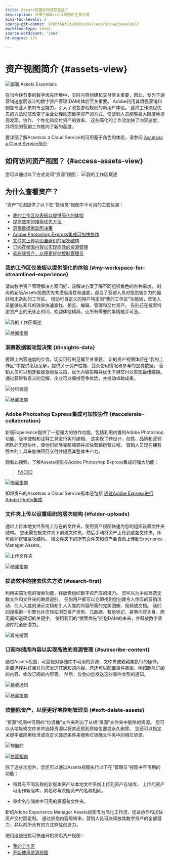 ```yaml
---
title: Assets视图如何使您受益？
description: 详细了解Assets视图的主要优势
mini-toc-levels: 3
source-git-commit: 97b6f66f2d19b85ec0a71eda756aaa334ea5da57
workflow-type: tm+mt
source-wordcount: '1064'
ht-degree: 12%

---
```



# 资产视图简介 {#assets-view}

![部署 Assets Essentials](assets/banner-image.jpg)

在当今快节奏的数字优先环境中，实时内容创建和交付至关重要，因此，专为下游营销速度而设计的数字资产管理(DAM)体验至关重要。 Adobe利用其增强营销和创意专业人员的专业能力，引入了改变游戏规则的新用户体验。 这种工作流程优先的方法彻底改变了企业处理动态数字资产的方式，使营销人员能够最大限度地提高发现、协作、个性化和交付资产的效率。 这些简化的工作流加快了内容速度，并将您的营销工作推向了新的高度。

要详细了解Assetsas a Cloud Service的可用基于角色的体验，请参阅 [Assetsas a Cloud Service简介](/help/assets/overview.md#persona-based-experiences).

## 如何访问资产视图？ {#access-assets-view}

您可以通过以下方式访问“资源”视图：
![我的工作区概述](assets/assets-view.png)

<!--

* **Toggle in Admin view**

    * Log into [!DNL Experience Manager] using Cloud Manager.
    * Navigate to **[!UICONTROL Assets]** > **[!UICONTROL Files]**.
    * Click the profile icon on the top right corner.
    * Click **[!UICONTROL Switch View]** from the **[!UICONTROL Profile Settings]** section.
    Repeat these steps to switch back to the Admin view.

* **Product Switcher**
    * Log into [!DNL Experience Manager] and click ![Product selector](assets/waffle-icon.svg).
    * Select **[!UICONTROL Experience Manager Assets]** to access the Assets view.
    * Select **[!UICONTROL Experience Manager]** to access the Admin view.

* **Quick Links** 
    * Log into experience.adobe.com.
    * Click **[!UICONTROL Experience Manager Assets]** to access the Assets view.
    * Click **[!UICONTROL Experience Manager Assets]** to access the Assets view.

    -->

## 为什么查看资产？

“资产”视图提供了以下在“管理员”视图中不可用的主要优势：

* [我的工作区仪表板以提供简化的体验](#my-workspace-for-streamlined-experience)
* [提高效率的搜索优先方法](#search-first)
* [洞察数据驱动型决策](#insights-data)
* [Adobe Photoshop Express集成可加快协作](#accelerate-collaboration)
* [文件夹上传以设置组织的层次结构](#folder-uploads)
* [订阅存储库内容以实现高效的资源管理](#subscribe-content)
* [软删除资产，以便更好地控制管理员](#soft-delete-assets)

### 我的工作区仪表板以提供简化的体验 {#my-workspace-for-streamlined-experience}

请向数字资产管理解决方案问好，该解决方案了解不同组织角色的各种需求。 时尚的新版Assets视图优先考虑易用性和速度，迎合了营销人员对视觉吸引力的偏好和无杂乱的工作区。 借助可自定义的用户特定的“我的工作区”功能板，营销人员能够以非凡的效率快速查找、预览、编辑、管理和交付资产。 告别花在搜索特定资产上的无休止时间，欢迎体验精简，让所有需要的事情触手可及。

![我的工作区概述](assets/my-workspace-demo.gif)

[![参阅指南](https://helpx.adobe.com/content/dam/help/en/marketing-cloud/how-to/digital-foundation/_jcr_content/main-pars/image_1250343773/see-the-guide-sm.png)](my-workspace-assets-view.md)

### 洞察数据驱动型决策 {#insights-data}

要跟上内容速度的步伐，切实可行的见解至关重要。 新的资产视图体验在“我的工作区”中提供高级见解，提供关于资产性能、受众使用情况和参与的宝贵数据。 营销人员可以制定数据驱动型决策、优化内容策略并优化下游交付以实现最佳结果。 通过获得有意义的见解，企业可以保持竞争优势，并推动卓越成果。

![分析概述](assets/insights-overview.gif)

[![参阅指南](https://helpx.adobe.com/content/dam/help/en/marketing-cloud/how-to/digital-foundation/_jcr_content/main-pars/image_1250343773/see-the-guide-sm.png)](manage-reports-assets-view.md#view-live-statistics)

### Adobe Photoshop Express集成可加快协作 {#accelerate-collaboration}

新版Experience提供了一组强大的协作功能，包括利用内置的Adobe Photoshop功能、版本控制和注释工具进行实时编辑。 这实现了跨设计、创意、品牌和营销团队的无缝协作，使他们能够克服瓶颈并加快营销运营过程。 营销人员现在拥有强大的工具来加快项目交付并提高其整体生产力。

观看此视频，了解Assets视图与Adobe Photoshop Express集成的强大功能：

>[!VIDEO](https://video.tv.adobe.com/v/3420922)

[![参阅指南](https://helpx.adobe.com/content/dam/help/en/marketing-cloud/how-to/digital-foundation/_jcr_content/main-pars/image_1250343773/see-the-guide-sm.png)](edit-images-assets-view.md)

即将发布的Assetsas a Cloud Service版本还包括 [通过Adobe Express进行Adobe Firefly集成](https://firefly.adobe.com/?gclid=EAIaIQobChMIlZeKuNfj_wIVeyCtBh3e5g2cEAAYASAAEgL56_D_BwE&amp;sdid=JM4FW6VL&amp;mv=search&amp;mv2=paidsearch&amp;ef_id=EAIaIQobChMIlZeKuNfj_wIVeyCtBh3e5g2cEAAYASAAEgL56_D_BwE:G:s&amp;s_kwcid=AL!3085!3!652077237594！e!!g!!adobe%20firefly！19870733758!148140507838).

### 文件夹上传以设置组织的层次结构 {#folder-uploads}

通过上传本地文件系统上存在的文件夹，使用资产视图快速为您的组织设置文件夹结构。 您无需在根文件夹下创建文件夹，然后手动将资产上传到这些文件夹，即可维护逻辑层次结构。 根文件夹下的所有文件夹和资产会自动上传到Experience Manager Assets。

![上传文件夹](assets/folder-uploads.gif)

[![参阅指南](https://helpx.adobe.com/content/dam/help/en/marketing-cloud/how-to/digital-foundation/_jcr_content/main-pars/image_1250343773/see-the-guide-sm.png)](add-delete-assets-view.md)

### 提高效率的搜索优先方法 {#search-first}

利用尖端功能的搜索功能，释放贵组织数字资产库的潜力。 您可以为手动筛选无数文件和文件夹的麻烦道别。 任何用户都可以立即找到您创建令人惊叹的营销活动、引人入胜的演示文稿和引人入胜的内容所需的完美图像、视频或文档。 我们的搜索第一引擎允许您轻松浏览资产类型、元数据、智能标记，甚至内容本身，而无需知道确切的关键字。 使用我们的“搜索优先”拥抱DAM的未来，并释放数字资源库的全部潜力。

![首先搜索](assets/search-first.gif)

### 订阅存储库内容以实现高效的资源管理 {#subscribe-content}

通过Assets视图，可监视对存储库中可用的资源、文件夹或收藏集执行的操作。 需要选择并订阅将向您发送其通知的内容。您还可以配置事件类型，例如删除订阅的内容、修改订阅的内容等。 然后，仅会向您发送这些事件类型的通知。

![接收通知](assets/notifications.gif)

[![参阅指南](https://helpx.adobe.com/content/dam/help/en/marketing-cloud/how-to/digital-foundation/_jcr_content/main-pars/image_1250343773/see-the-guide-sm.png)](manage-notifications-assets-view.md)

### 软删除资产，以便更好地控制管理员 {#soft-delete-assets}

“资源”视图中可用的“垃圾桶”文件夹列出了从根“资源”文件夹中删除的资源。 您可以从垃圾桶文件夹中选择资源以将其还原到原始位置或永久删除。 您还可以指定关键字或应用标准或自定义筛选条件来搜索垃圾桶文件夹中的相应资源。

![软删除](assets/soft-delete.gif)

[![参阅指南](https://helpx.adobe.com/content/dam/help/en/marketing-cloud/how-to/digital-foundation/_jcr_content/main-pars/image_1250343773/see-the-guide-sm.png)](navigate-assets-view.md)

除了这些功能外，您还可以通过Assets视图执行以下在“管理员”视图中不可用的功能：

* 将具有不同名称的新版本资产从本地文件系统上传到资产存储库。 上传的资产可用作新版本，其名称与原始资产的名称相同。

* 重命名存储库中可用的资源和文件夹。

新的Adobe Experience Manager Assets视图专为简化工作流、促进协作和加快资产交付而定制。 通过拥抱内容周转率，营销人员可以释放其数字资产的全部潜力，并以前所未有的方式释放创造力。


使用这些链接可快速开始使用资产视图：

* [我的工作区](/help/assets/my-workspace-assets-view.md)
* [开始使用资源视图](/help/assets/get-started-assets-view.md)






